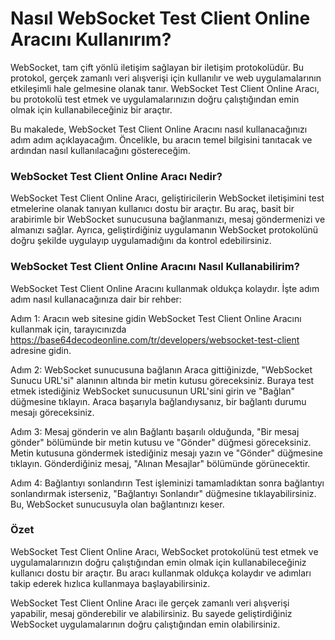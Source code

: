 Nasıl WebSocket Test Client Online Aracını Kullanırım?
======================================================

WebSocket, tam çift yönlü iletişim sağlayan bir iletişim protokolüdür. Bu protokol, gerçek zamanlı veri alışverişi için kullanılır ve web uygulamalarının etkileşimli hale gelmesine olanak tanır. WebSocket Test Client Online Aracı, bu protokolü test etmek ve uygulamalarınızın doğru çalıştığından emin olmak için kullanabileceğiniz bir araçtır.

Bu makalede, WebSocket Test Client Online Aracını nasıl kullanacağınızı adım adım açıklayacağım. Öncelikle, bu aracın temel bilgisini tanıtacak ve ardından nasıl kullanılacağını göstereceğim.

### WebSocket Test Client Online Aracı Nedir?

WebSocket Test Client Online Aracı, geliştiricilerin WebSocket iletişimini test etmelerine olanak tanıyan kullanıcı dostu bir araçtır. Bu araç, basit bir arabirimle bir WebSocket sunucusuna bağlanmanızı, mesaj göndermenizi ve almanızı sağlar. Ayrıca, geliştirdiğiniz uygulamanın WebSocket protokolünü doğru şekilde uygulayıp uygulamadığını da kontrol edebilirsiniz.

### WebSocket Test Client Online Aracını Nasıl Kullanabilirim?

WebSocket Test Client Online Aracını kullanmak oldukça kolaydır. İşte adım adım nasıl kullanacağınıza dair bir rehber:

Adım 1: Aracın web sitesine gidin WebSocket Test Client Online Aracını kullanmak için, tarayıcınızda <https://base64decodeonline.com/tr/developers/websocket-test-client> adresine gidin.

Adım 2: WebSocket sunucusuna bağlanın Araca gittiğinizde, "WebSocket Sunucu URL'si" alanının altında bir metin kutusu göreceksiniz. Buraya test etmek istediğiniz WebSocket sunucusunun URL'sini girin ve "Bağlan" düğmesine tıklayın. Araca başarıyla bağlandıysanız, bir bağlantı durumu mesajı göreceksiniz.

Adım 3: Mesaj gönderin ve alın Bağlantı başarılı olduğunda, "Bir mesaj gönder" bölümünde bir metin kutusu ve "Gönder" düğmesi göreceksiniz. Metin kutusuna göndermek istediğiniz mesajı yazın ve "Gönder" düğmesine tıklayın. Gönderdiğiniz mesaj, "Alınan Mesajlar" bölümünde görünecektir.

Adım 4: Bağlantıyı sonlandırın Test işleminizi tamamladıktan sonra bağlantıyı sonlandırmak isterseniz, "Bağlantıyı Sonlandır" düğmesine tıklayabilirsiniz. Bu, WebSocket sunucusuyla olan bağlantınızı keser.

### Özet

WebSocket Test Client Online Aracı, WebSocket protokolünü test etmek ve uygulamalarınızın doğru çalıştığından emin olmak için kullanabileceğiniz kullanıcı dostu bir araçtır. Bu aracı kullanmak oldukça kolaydır ve adımları takip ederek hızlıca kullanmaya başlayabilirsiniz.

WebSocket Test Client Online Aracı ile gerçek zamanlı veri alışverişi yapabilir, mesaj gönderebilir ve alabilirsiniz. Bu sayede geliştirdiğiniz WebSocket uygulamalarının doğru çalıştığından emin olabilirsiniz.